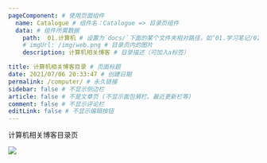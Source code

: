 ```yaml
---
pageComponent: # 使用页面组件
  name: Catalogue # 组件名：Catalogue => 目录页组件
  data: # 组件所需数据
    path:  01.计算机 # 设置为`docs/`下面的某个文件夹相对路径，如‘01.学习笔记/01.前端’ 或 ’01.学习笔记‘ (有序号的要带序号)
    # imgUrl: /img/web.png # 目录页内的图片
    description: 计算机相关博客 # 目录描述（可加入a标签）

title: 计算机相关博客目录 # 页面标题
date: 2021/07/06 20:33:47 # 创建日期
permalink: /computer/ # 永久链接
sidebar: false # 不显示侧边栏
article: false # 不是文章页 (不显示面包屑栏、最近更新栏等)
comment: false # 不显示评论栏
editLink: false # 不显示编辑按钮
---
```


计算机相关博客目录页

![](https://blog-web-image.oss-cn-shanghai.aliyuncs.com/Genshin-keqing-long.png)​